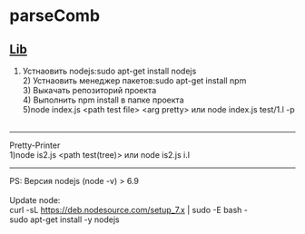 # parseComb

<a href="https://github.com/jneen/parsimmon">Lib</a>
---
1) Устнаовить nodejs:sudo apt-get install nodejs
<br>2) Устнаовить менеджер пакетов:sudo apt-get install npm
<br>3) Выкачать репозиторий проекта
<br>4) Выполнить npm install  в папке проекта
<br>5)node index.js \<path test file> \<arg pretty> или node index.js test/1.l -p
<br><br>
***
Pretty-Printer
<br>
1)node is2.js \<path test(tree)> или node is2.js i.l
***
PS:
Версия nodejs (node -v) > 6.9
<br>
<br>
Update node:
<br>curl -sL https://deb.nodesource.com/setup_7.x | sudo -E bash -
<br>sudo apt-get install -y nodejs
